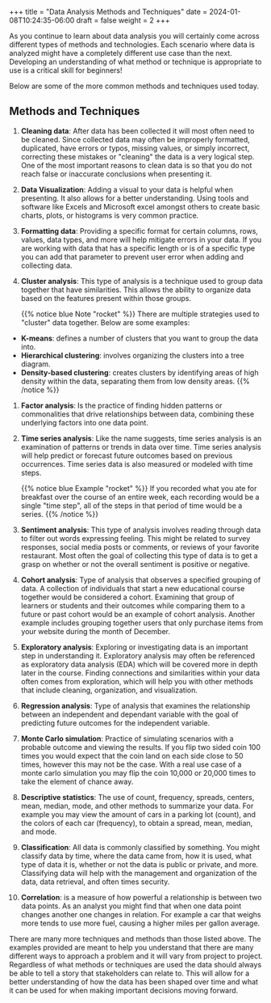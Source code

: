 +++
title = "Data Analysis Methods and Techniques"
date = 2024-01-08T10:24:35-06:00
draft = false
weight = 2
+++

As you continue to learn about data analysis you will certainly come across different types of methods and technologies. Each scenario where data is analyzed might have a completely different use case than the next. Developing an understanding of what method or technique is appropriate to use is a critical skill for beginners!

Below are some of the more common methods and techniques used today.

## Methods and Techniques

1. **Cleaning data**: After data has been collected it will most often need to be cleaned. Since collected data may often be improperly formatted, duplicated, have errors or typos, missing values, or simply incorrect, correcting these mistakes or "cleaning" the data is a very logical step. One of the most important reasons to clean data is so that you do not reach false or inaccurate conclusions when presenting it.
1. **Data Visualization**: Adding a visual to your data is helpful when presenting. It also allows for a better understanding. Using tools and software like Excels and Microsoft excel amongst others to create basic charts, plots, or histograms is very common practice.
1. **Formatting data**: Providing a specific format for certain columns, rows, values, data types, and more will help mitigate errors in your data. If you are working with data that has a specific length or is of a specific type you can add that parameter to prevent user error when adding and collecting data.
1. **Cluster analysis**: This type of analysis is a technique used to group data together that have similarities. This allows the ability to organize data based on the features present within those groups.

    {{% notice blue Note "rocket" %}}
There are multiple strategies used to "cluster" data together. Below are some examples:
- **K-means**: defines a number of clusters that you want to group the data into.
- **Hierarchical clustering**: involves organizing the clusters into a tree diagram.
- **Density-based clustering**: creates clusters by identifying areas of high density within the data, separating them from low density areas.
    {{% /notice %}}

1. **Factor analysis**: Is the practice of finding hidden patterns or commonalities that drive relationships between data, combining these underlying factors into one data point.
1. **Time series analysis**: Like the name suggests, time series analysis is an examination of patterns or trends in data over time. Time series analysis will help predict or forecast future outcomes based on previous occurrences. Time series data is also measured or modeled with time steps.

    {{% notice blue Example "rocket" %}}
If you recorded what you ate for breakfast over the course of an entire week, each recording would be a single "time step", all of the steps in that period of time would be a series.
    {{% /notice %}}

1. **Sentiment analysis**: This type of analysis involves reading through data to filter out words expressing feeling. This might be related to survey responses, social media posts or comments, or reviews of your favorite restaurant. Most often the goal of collecting this type of data is to get a grasp on whether or not the overall sentiment is positive or negative.
1. **Cohort analysis**: Type of analysis that observes a specified grouping of data. A collection of individuals that start a new educational course together would be considered a cohort. Examining that group of learners or students and their outcomes while comparing them to a future or past cohort would be an example of cohort analysis. Another example includes grouping together users that only purchase items from your website during the month of December.
1. **Exploratory analysis**: Exploring or investigating data is an important step in understanding it. Exploratory analysis may often be referenced as exploratory data analysis (EDA) which will be covered more in depth later in the course. Finding connections and similarities within your data often comes from exploration, which will help you with other methods that include cleaning, organization, and visualization.
1. **Regression analysis**: Type of analysis that examines the relationship between an independent and dependant variable with the goal of predicting future outcomes for the independent variable.
1. **Monte Carlo simulation**: Practice of simulating scenarios with a probable outcome and viewing the results. If you flip two sided coin 100 times you would expect that the coin land on each side close to 50 times, however this may not be the case. With a real use case of a monte carlo simulation you may flip the coin 10,000 or 20,000 times to take the element of chance away.
1. **Descriptive statistics**: The use of count, frequency, spreads, centers, mean, median, mode, and other methods to summarize your data. For example you may view the amount of cars in a parking lot (count), and the colors of each car (frequency), to obtain a spread, mean, median, and mode.
1. **Classification**: All data is commonly classified by something. You might classify data by time, where the data came from, how it is used, what type of data it is, whether or not the data is public or private, and more. Classifying data will help with the management and organization of the data, data retrieval, and often times security.
1. **Correlation**: is a measure of how powerful a relationship is between two data points. As an analyst you might find that when one data point changes another one changes in relation. For example a car that weighs more tends to use more fuel, causing a higher miles per gallon average.

There are many more techniques and methods than those listed above. The examples provided are meant to help you understand that there are many different ways to approach a problem and it will vary from project to project. Regardless of what methods or techniques are used the data should always be able to tell a story that stakeholders can relate to. This will allow for a better understanding of how the data has been shaped over time and what it can be used for when making important decisions moving forward.